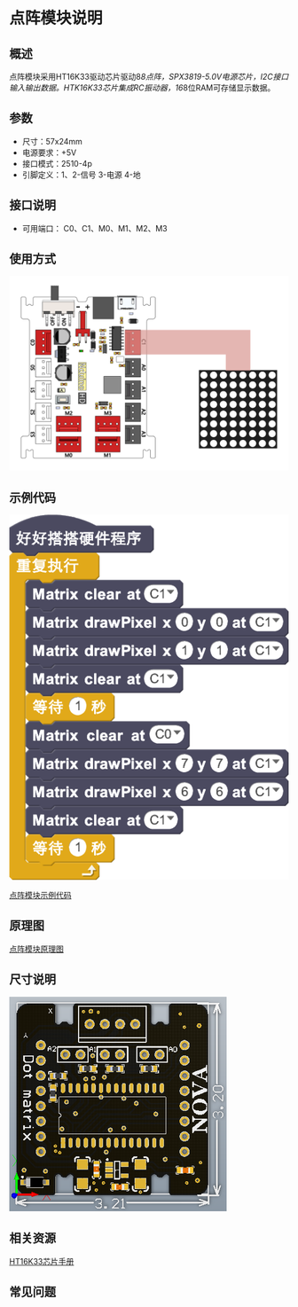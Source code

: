 # 点阵模块说明

## 概述
点阵模块采用HT16K33驱动芯片驱动8*8点阵，SPX3819-5.0V电源芯片，I2C接口输入输出数据。HTK16K33芯片集成RC振动器，16*8位RAM可存储显示数据。

## 参数
- 尺寸：57x24mm
- 电源要求：+5V
- 接口模式：2510-4p
- 引脚定义：1、2-信号 3-电源 4-地

## 接口说明
- 可用端口： C0、C1、M0、M1、M2、M3

## 使用方式
![](./images/27.png)

## 示例代码
![](./images/28.png)

[点阵模块示例代码](http://www.haohaodada.com/show.php?id=947637)

## 原理图
[点阵模块原理图](https://github.com/Haohaodada-official/haohaodada-docs/blob/master/%E5%8E%9F%E7%90%86%E5%9B%BE/%E7%82%B9%E9%98%B5%E6%A8%A1%E5%9D%97.pdf)

## 尺寸说明
![](./images/96.png)

## 相关资源

[HT16K33芯片手册](https://github.com/Haohaodada-official/haohaodada-docs/blob/master/%E4%B8%BB%E8%A6%81%E8%8A%AF%E7%89%87%E8%AF%B4%E6%98%8E%E4%B9%A6/%E7%82%B9%E9%98%B5-HT16K33.PDF)

## 常见问题
